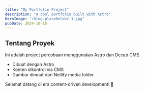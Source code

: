 ```yaml
---
title: "My Portfolio Project"
description: "A cool portfolio built with Astro"
heroImage: "/blog-placeholder-1.jpg"
pubDate: 2024-10-15
---
```



## Tentang Proyek

Ini adalah project percobaan menggunakan Astro dan Decap CMS.

- Dibuat dengan Astro
- Konten dikontrol via CMS
- Gambar dimuat dari Netlify media folder

Selamat datang di era content-driven development! 🚀
